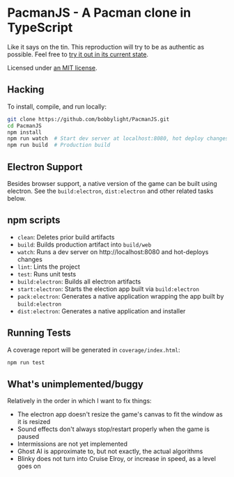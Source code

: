 # PacmanJS - A Pacman clone in TypeScript
Like it says on the tin.  This reproduction will try to be as authentic as
possible.  Feel free to [try it out in its current state](http://bobbylight.github.io/PacmanJS/).

Licensed under [an MIT license](LICENSE.txt).


## Hacking
To install, compile, and run locally:

```bash
git clone https://github.com/bobbylight/PacmanJS.git
cd PacmanJS
npm install
npm run watch  # Start dev server at localhost:8080, hot deploy changes
npm run build  # Production build
```


## Electron Support
Besides browser support, a native version of the game can be built using
electron.  See the `build:electron`, `dist:electron` and other related tasks below.


## npm scripts

* `clean`: Deletes prior build artifacts
* `build`: Builds production artifact into `build/web`
* `watch`: Runs a dev server on http://localhost:8080 and hot-deploys changes
* `lint`: Lints the project
* `test`: Runs unit tests
* `build:electron`: Builds all electron artifacts
* `start:electron`: Starts the election app built via `build:electron`
* `pack:electron`: Generates a native application wrapping the app built by `build:electron`
* `dist:electron`: Generates a native application and installer


## Running Tests
A coverage report will be generated in `coverage/index.html`:

```bash
npm run test
```


## What's unimplemented/buggy
Relatively in the order in which I want to fix things:

* The electron app doesn't resize the game's canvas to fit the window as it is resized
* Sound effects don't always stop/restart properly when the game is paused
* Intermissions are not yet implemented
* Ghost AI is approximate to, but not exactly, the actual algorithms
* Blinky does not turn into Cruise Elroy, or increase in speed, as a level
  goes on
